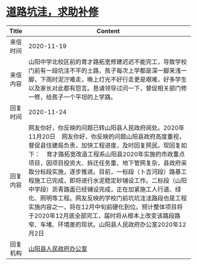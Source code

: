 # <a href="http://www.shangluo.gov.cn/zmhd/ldxxxx.jsp?urltype=leadermail.LeaderMailContentUrl&wbtreeid=1112&leadermailid=6629">道路坑洼，求助补修</a>
| Title |                                                                                                                                                                      Content                                                                                                                                                                       |
|:-----:|----------------------------------------------------------------------------------------------------------------------------------------------------------------------------------------------------------------------------------------------------------------------------------------------------------------------------------------------------|
| 来信时间  | 2020-11-19                                                                                                                                                                                                                                                                                                                                         |
| 来信内容  | 山阳中学北校区前的育才路拓宽修建迟迟不能完工，导致学校门前有一段坑洼不平的土路，孩子每次上学都是深一脚来浅一脚，下雨时泥泞难走，晚上灯光不好行走更是艰难，好多学生以及家长对此都有怨言。恳请领导过问一下，督促相关部门修一修，给孩子一个平坦的上学路。                                                                                                                                                                                                                        |
| 回复时间  | 2020-11-24                                                                                                                                                                                                                                                                                                                                         |
| 回复内容  | 网友你好，你反映的问题已转山阳县人民政府阅处。2020年11月20日    网友你好，你反映的问题山阳县政府高度重视，督促县住建局负责，加快工程进度，及时回复网民。现回复如下：    育才路拓宽改造工程系山阳县2020年实施的市政重点项目，因项目投资大、拆迁任务重、地下管网复杂，县政府采取分标段实施，逐步推进。目前，一标段（卜吉河段）路基工程施工已完成，即将进行水泥稳定砂铺设工作。二标段（山阳中学段）沥青路面已经铺设完成，正在加紧施工人行道、绿化、照明等工程。网友反映的学校门前坑坑洼洼路段也是工程实施内容之一，将在12月中旬前硬化到位。预计整体项目将于2020年12月底全部完工，届时将从根本上改变该路段路窄、车堵、环境差的现状。山阳县人民政府办公室2020年12月2日 |
| 回复机构  | <a href="../../categories/agencies/山阳县人民政府办公室.md">山阳县人民政府办公室</a>                                                                                                                                                                                                                                                                                   |